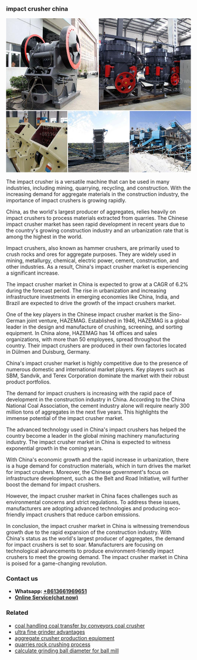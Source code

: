 <h3>impact crusher china</h3><img src='1708663227.jpg' alt=''><p>The impact crusher is a versatile machine that can be used in many industries, including mining, quarrying, recycling, and construction. With the increasing demand for aggregate materials in the construction industry, the importance of impact crushers is growing rapidly.</p><p>China, as the world's largest producer of aggregates, relies heavily on impact crushers to process materials extracted from quarries. The Chinese impact crusher market has seen rapid development in recent years due to the country's growing construction industry and an urbanization rate that is among the highest in the world.</p><p>Impact crushers, also known as hammer crushers, are primarily used to crush rocks and ores for aggregate purposes. They are widely used in mining, metallurgy, chemical, electric power, cement, construction, and other industries. As a result, China's impact crusher market is experiencing a significant increase.</p><p>The impact crusher market in China is expected to grow at a CAGR of 6.2% during the forecast period. The rise in urbanization and increasing infrastructure investments in emerging economies like China, India, and Brazil are expected to drive the growth of the impact crushers market.</p><p>One of the key players in the Chinese impact crusher market is the Sino-German joint venture, HAZEMAG. Established in 1946, HAZEMAG is a global leader in the design and manufacture of crushing, screening, and sorting equipment. In China alone, HAZEMAG has 14 offices and sales organizations, with more than 50 employees, spread throughout the country. Their impact crushers are produced in their own factories located in Dülmen and Duisburg, Germany.</p><p>China's impact crusher market is highly competitive due to the presence of numerous domestic and international market players. Key players such as SBM, Sandvik, and Terex Corporation dominate the market with their robust product portfolios.</p><p>The demand for impact crushers is increasing with the rapid pace of development in the construction industry in China. According to the China National Coal Association, the cement industry alone will require nearly 300 million tons of aggregates in the next five years. This highlights the immense potential of the impact crusher market.</p><p>The advanced technology used in China's impact crushers has helped the country become a leader in the global mining machinery manufacturing industry. The impact crusher market in China is expected to witness exponential growth in the coming years.</p><p>With China's economic growth and the rapid increase in urbanization, there is a huge demand for construction materials, which in turn drives the market for impact crushers. Moreover, the Chinese government's focus on infrastructure development, such as the Belt and Road Initiative, will further boost the demand for impact crushers.</p><p>However, the impact crusher market in China faces challenges such as environmental concerns and strict regulations. To address these issues, manufacturers are adopting advanced technologies and producing eco-friendly impact crushers that reduce carbon emissions.</p><p>In conclusion, the impact crusher market in China is witnessing tremendous growth due to the rapid expansion of the construction industry. With China's status as the world's largest producer of aggregates, the demand for impact crushers is set to soar. Manufacturers are focusing on technological advancements to produce environment-friendly impact crushers to meet the growing demand. The impact crusher market in China is poised for a game-changing revolution.</p><h3>Contact us</h3><ul><li><strong>Whatsapp:&nbsp;<a href="https://wa.me/8613661969651">+8613661969651</a></strong></li><li><a href="https://swt.shibang-china.com/?git&amp;zhl&amp;impact crusher china"><strong>Online Service(chat now)</strong></a></li></ul><h3>Related</h3><ul><li><a href='coal handling coal transfer by conveyors coal crusher.md'>coal handling coal transfer by conveyors coal crusher</a></li><li><a href='ultra fine grinder advantages.md'>ultra fine grinder advantages</a></li><li><a href='aggregate crusher production equipment.md'>aggregate crusher production equipment</a></li><li><a href='quarries rock crushing process.md'>quarries rock crushing process</a></li><li><a href='calculate grinding ball diameter for ball mill.md'>calculate grinding ball diameter for ball mill</a></li></ul>